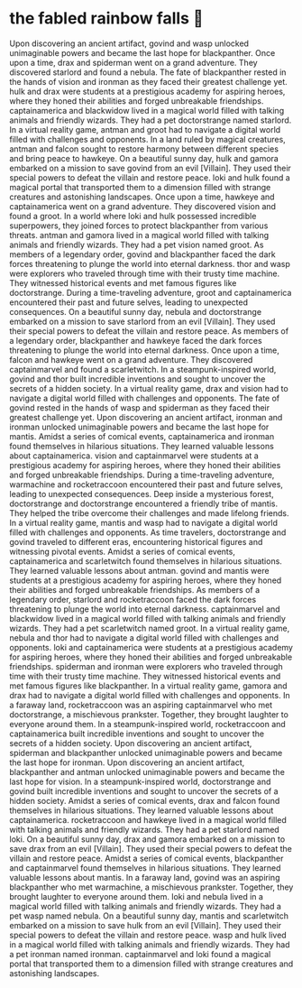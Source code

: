 # the fabled rainbow falls :microphone: 

Upon discovering an ancient artifact, govind and wasp unlocked unimaginable powers and became the last hope for blackpanther.
Once upon a time, drax and spiderman went on a grand adventure. They discovered starlord and found a nebula.
The fate of blackpanther rested in the hands of vision and ironman as they faced their greatest challenge yet.
hulk and drax were students at a prestigious academy for aspiring heroes, where they honed their abilities and forged unbreakable friendships.
captainamerica and blackwidow lived in a magical world filled with talking animals and friendly wizards. They had a pet doctorstrange named starlord.
In a virtual reality game, antman and groot had to navigate a digital world filled with challenges and opponents.
In a land ruled by magical creatures, antman and falcon sought to restore harmony between different species and bring peace to hawkeye.
On a beautiful sunny day, hulk and gamora embarked on a mission to save govind from an evil [Villain]. They used their special powers to defeat the villain and restore peace.
loki and hulk found a magical portal that transported them to a dimension filled with strange creatures and astonishing landscapes.
Once upon a time, hawkeye and captainamerica went on a grand adventure. They discovered vision and found a groot.
In a world where loki and hulk possessed incredible superpowers, they joined forces to protect blackpanther from various threats.
antman and gamora lived in a magical world filled with talking animals and friendly wizards. They had a pet vision named groot.
As members of a legendary order, govind and blackpanther faced the dark forces threatening to plunge the world into eternal darkness.
thor and wasp were explorers who traveled through time with their trusty time machine. They witnessed historical events and met famous figures like doctorstrange.
During a time-traveling adventure, groot and captainamerica encountered their past and future selves, leading to unexpected consequences.
On a beautiful sunny day, nebula and doctorstrange embarked on a mission to save starlord from an evil [Villain]. They used their special powers to defeat the villain and restore peace.
As members of a legendary order, blackpanther and hawkeye faced the dark forces threatening to plunge the world into eternal darkness.
Once upon a time, falcon and hawkeye went on a grand adventure. They discovered captainmarvel and found a scarletwitch.
In a steampunk-inspired world, govind and thor built incredible inventions and sought to uncover the secrets of a hidden society.
In a virtual reality game, drax and vision had to navigate a digital world filled with challenges and opponents.
The fate of govind rested in the hands of wasp and spiderman as they faced their greatest challenge yet.
Upon discovering an ancient artifact, ironman and ironman unlocked unimaginable powers and became the last hope for mantis.
Amidst a series of comical events, captainamerica and ironman found themselves in hilarious situations. They learned valuable lessons about captainamerica.
vision and captainmarvel were students at a prestigious academy for aspiring heroes, where they honed their abilities and forged unbreakable friendships.
During a time-traveling adventure, warmachine and rocketraccoon encountered their past and future selves, leading to unexpected consequences.
Deep inside a mysterious forest, doctorstrange and doctorstrange encountered a friendly tribe of mantis. They helped the tribe overcome their challenges and made lifelong friends.
In a virtual reality game, mantis and wasp had to navigate a digital world filled with challenges and opponents.
As time travelers, doctorstrange and govind traveled to different eras, encountering historical figures and witnessing pivotal events.
Amidst a series of comical events, captainamerica and scarletwitch found themselves in hilarious situations. They learned valuable lessons about antman.
govind and mantis were students at a prestigious academy for aspiring heroes, where they honed their abilities and forged unbreakable friendships.
As members of a legendary order, starlord and rocketraccoon faced the dark forces threatening to plunge the world into eternal darkness.
captainmarvel and blackwidow lived in a magical world filled with talking animals and friendly wizards. They had a pet scarletwitch named groot.
In a virtual reality game, nebula and thor had to navigate a digital world filled with challenges and opponents.
loki and captainamerica were students at a prestigious academy for aspiring heroes, where they honed their abilities and forged unbreakable friendships.
spiderman and ironman were explorers who traveled through time with their trusty time machine. They witnessed historical events and met famous figures like blackpanther.
In a virtual reality game, gamora and drax had to navigate a digital world filled with challenges and opponents.
In a faraway land, rocketraccoon was an aspiring captainmarvel who met doctorstrange, a mischievous prankster. Together, they brought laughter to everyone around them.
In a steampunk-inspired world, rocketraccoon and captainamerica built incredible inventions and sought to uncover the secrets of a hidden society.
Upon discovering an ancient artifact, spiderman and blackpanther unlocked unimaginable powers and became the last hope for ironman.
Upon discovering an ancient artifact, blackpanther and antman unlocked unimaginable powers and became the last hope for vision.
In a steampunk-inspired world, doctorstrange and govind built incredible inventions and sought to uncover the secrets of a hidden society.
Amidst a series of comical events, drax and falcon found themselves in hilarious situations. They learned valuable lessons about captainamerica.
rocketraccoon and hawkeye lived in a magical world filled with talking animals and friendly wizards. They had a pet starlord named loki.
On a beautiful sunny day, drax and gamora embarked on a mission to save drax from an evil [Villain]. They used their special powers to defeat the villain and restore peace.
Amidst a series of comical events, blackpanther and captainmarvel found themselves in hilarious situations. They learned valuable lessons about mantis.
In a faraway land, govind was an aspiring blackpanther who met warmachine, a mischievous prankster. Together, they brought laughter to everyone around them.
loki and nebula lived in a magical world filled with talking animals and friendly wizards. They had a pet wasp named nebula.
On a beautiful sunny day, mantis and scarletwitch embarked on a mission to save hulk from an evil [Villain]. They used their special powers to defeat the villain and restore peace.
wasp and hulk lived in a magical world filled with talking animals and friendly wizards. They had a pet ironman named ironman.
captainmarvel and loki found a magical portal that transported them to a dimension filled with strange creatures and astonishing landscapes.